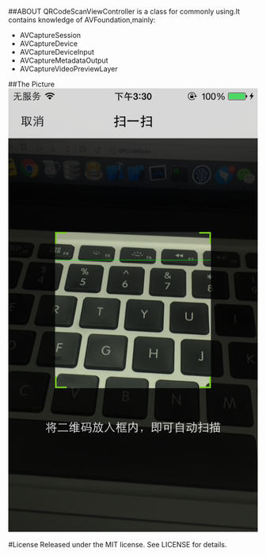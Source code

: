 ##ABOUT
QRCodeScanViewController is a class for commonly using.It contains knowledge of AVFoundation,mainly:
- AVCaptureSession
- AVCaptureDevice
- AVCaptureDeviceInput
- AVCaptureMetadataOutput
- AVCaptureVideoPreviewLayer

##The Picture
![scaning](scaning.PNG)

#License
Released under the MIT license. See LICENSE for details.
